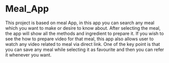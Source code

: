 # Meal_App
This project is based on meal App, in this app you can search any meal which you want to make or desire to know about.
After selecting the meal, the app will show all the methods and ingredient to prepare it.
If you wish to  see the how to prepare video for that meal, this app also allows user to watch any video related to meal via direct link.
One of the key point is that you can save any meal while selecting it as favourite and then you can refer it whenever you want.
